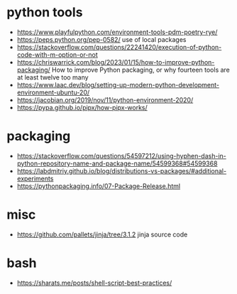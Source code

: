
# python tools
- https://www.playfulpython.com/environment-tools-pdm-poetry-rye/
- https://peps.python.org/pep-0582/  use of local packages
- https://stackoverflow.com/questions/22241420/execution-of-python-code-with-m-option-or-not
- https://chriswarrick.com/blog/2023/01/15/how-to-improve-python-packaging/ How to improve Python packaging, or why fourteen tools are at least twelve too many
- https://www.laac.dev/blog/setting-up-modern-python-development-environment-ubuntu-20/
- https://jacobian.org/2019/nov/11/python-environment-2020/
- https://pypa.github.io/pipx/how-pipx-works/

# packaging
- https://stackoverflow.com/questions/54597212/using-hyphen-dash-in-python-repository-name-and-package-name/54599368#54599368
- https://labdmitriy.github.io/blog/distributions-vs-packages/#additional-experiments
- https://pythonpackaging.info/07-Package-Release.html

# misc
- https://github.com/pallets/jinja/tree/3.1.2  jinja source code

# bash
- https://sharats.me/posts/shell-script-best-practices/